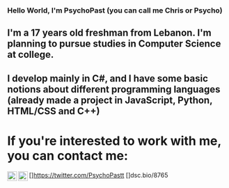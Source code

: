 ### Hello World, I'm PsychoPast (you can call me Chris or Psycho)
## I'm a 17 years old freshman from Lebanon. I'm planning to pursue studies in Computer Science at college.
## I develop mainly in C#, and I have some basic notions about different programming languages (already made a project in JavaScript, Python, HTML/CSS and C++)
# If you're interested to work with me, you can contact me:
[<img align="left" alt="PsychoPast | Twitter" width="22px" src="https://cdn.jsdelivr.net/npm/simple-icons@v3/icons/twitter.svg" />]https://twitter.com/PsychoPastt
[<img align="left" alt="PsychoPast | Discord" width="22px" src="https://cdn.jsdelivr.net/npm/simple-icons@v3/icons/discord.svg" />]dsc.bio/8765

